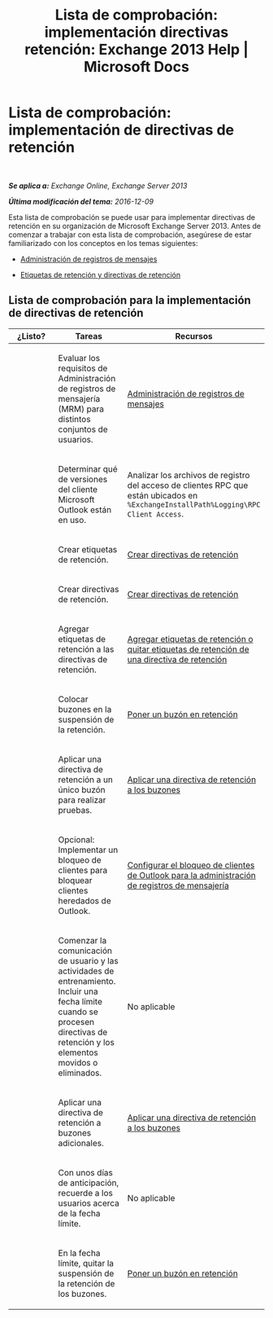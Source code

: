 ﻿---
title: 'Lista de comprobación: implementación directivas retención: Exchange 2013 Help | Microsoft Docs'
TOCTitle: 'Lista de comprobación: implementación de directivas de retención'
ms:assetid: 59e299fd-b6a8-48f5-88ae-dc20dbe32e90
ms:mtpsurl: https://technet.microsoft.com/es-es/library/Ee364743(v=EXCHG.150)
ms:contentKeyID: 49895645
ms.date: 04/23/2018
mtps_version: v=EXCHG.150
ms.translationtype: HT
---

# Lista de comprobación: implementación de directivas de retención

 

_**Se aplica a:** Exchange Online, Exchange Server 2013_

_**Última modificación del tema:** 2016-12-09_

Esta lista de comprobación se puede usar para implementar directivas de retención en su organización de Microsoft Exchange Server 2013. Antes de comenzar a trabajar con esta lista de comprobación, asegúrese de estar familiarizado con los conceptos en los temas siguientes:

  - [Administración de registros de mensajes](messaging-records-management-exchange-2013-help.md)

  - [Etiquetas de retención y directivas de retención](retention-tags-and-retention-policies-exchange-2013-help.md)

## Lista de comprobación para la implementación de directivas de retención


<table>
<colgroup>
<col style="width: 33%" />
<col style="width: 33%" />
<col style="width: 33%" />
</colgroup>
<thead>
<tr class="header">
<th>¿Listo?</th>
<th>Tareas</th>
<th>Recursos</th>
</tr>
</thead>
<tbody>
<tr class="odd">
<td><p> </p></td>
<td><p>Evaluar los requisitos de Administración de registros de mensajería (MRM) para distintos conjuntos de usuarios.</p></td>
<td><p><a href="messaging-records-management-exchange-2013-help.md">Administración de registros de mensajes</a></p></td>
</tr>
<tr class="even">
<td><p><strong> </strong></p></td>
<td><p>Determinar qué de versiones del cliente Microsoft Outlook están en uso.</p></td>
<td><p>Analizar los archivos de registro del acceso de clientes RPC que están ubicados en <code>%ExchangeInstallPath%Logging\RPC Client Access</code>.</p></td>
</tr>
<tr class="odd">
<td><p> </p></td>
<td><p>Crear etiquetas de retención.</p></td>
<td><p><a href="create-a-retention-policy-exchange-2013-help.md">Crear directivas de retención</a></p></td>
</tr>
<tr class="even">
<td><p><strong> </strong></p></td>
<td><p>Crear directivas de retención.</p></td>
<td><p><a href="create-a-retention-policy-exchange-2013-help.md">Crear directivas de retención</a></p></td>
</tr>
<tr class="odd">
<td><p> </p></td>
<td><p>Agregar etiquetas de retención a las directivas de retención.</p></td>
<td><p><a href="add-retention-tags-to-or-remove-retention-tags-from-a-retention-policy-exchange-2013-help.md">Agregar etiquetas de retención o quitar etiquetas de retención de una directiva de retención</a></p></td>
</tr>
<tr class="even">
<td><p><strong> </strong></p></td>
<td><p>Colocar buzones en la suspensión de la retención.</p></td>
<td><p><a href="place-a-mailbox-on-retention-hold-exchange-2013-help.md">Poner un buzón en retención</a></p></td>
</tr>
<tr class="odd">
<td><p> </p></td>
<td><p>Aplicar una directiva de retención a un único buzón para realizar pruebas.</p></td>
<td><p><a href="apply-a-retention-policy-to-mailboxes-exchange-2013-help.md">Aplicar una directiva de retención a los buzones</a></p></td>
</tr>
<tr class="even">
<td><p><strong> </strong></p></td>
<td><p>Opcional: Implementar un bloqueo de clientes para bloquear clientes heredados de Outlook.</p></td>
<td><p><a href="configure-outlook-client-blocking-exchange-2013-help.md">Configurar el bloqueo de clientes de Outlook para la administración de registros de mensajería</a></p></td>
</tr>
<tr class="odd">
<td><p> </p></td>
<td><p>Comenzar la comunicación de usuario y las actividades de entrenamiento. Incluir una fecha límite cuando se procesen directivas de retención y los elementos movidos o eliminados.</p></td>
<td><p>No aplicable</p></td>
</tr>
<tr class="even">
<td><p><strong> </strong></p></td>
<td><p>Aplicar una directiva de retención a buzones adicionales.</p></td>
<td><p><a href="apply-a-retention-policy-to-mailboxes-exchange-2013-help.md">Aplicar una directiva de retención a los buzones</a></p></td>
</tr>
<tr class="odd">
<td><p> </p></td>
<td><p>Con unos días de anticipación, recuerde a los usuarios acerca de la fecha límite.</p></td>
<td><p>No aplicable</p></td>
</tr>
<tr class="even">
<td><p><strong> </strong></p></td>
<td><p>En la fecha límite, quitar la suspensión de la retención de los buzones.</p></td>
<td><p><a href="place-a-mailbox-on-retention-hold-exchange-2013-help.md">Poner un buzón en retención</a></p></td>
</tr>
</tbody>
</table>

